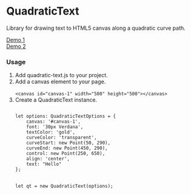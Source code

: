 # QuadraticText
Library for drawing text to HTML5 canvas along a quadratic curve path. 

<a href="http://codepen.io/lemurx/full/NbYVPZ/">Demo 1</a><br>
<a href="http://codepen.io/lemurx/full/JbLzYw/">Demo 2</a>
<h3>Usage</h3>
<ol>
<li>Add quadratic-text.js to your project.</li>
<li>Add a canvas element to your page.<br>
<code>
&lt;canvas id="canvas-1" width="500" height="500"&gt;&lt;/canvas&gt;
</code>
</li>
<li>
Create a QuadraticText instance.<br>
<pre>
<code>
let options: QuadraticTextOptions = {
    canvas: '#canvas-1',
    font: '30px Verdana',
    textColor: 'gold',
    curveColor: 'transparent',
    curveStart: new Point(50, 290),
    curveEnd: new Point(450, 290),
    control: new Point(250, 650),
    align: 'center',
    text: "Hello"
};

let qt = new QuadraticText(options);
</code>
</pre>
</li>
</ol>

